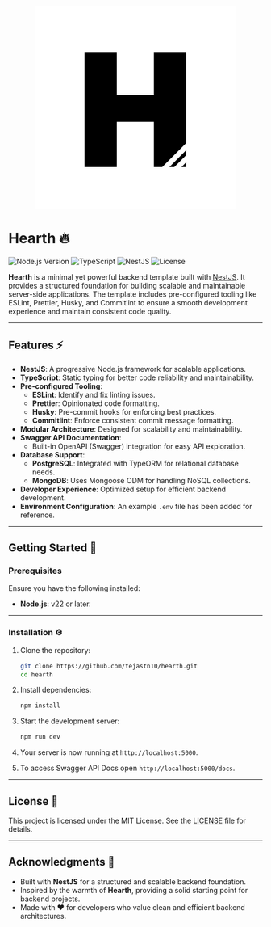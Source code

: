 <p align="center">
  <img src="logo.svg" alt="Logo">
</p>

# Hearth 🔥

![Node.js Version](https://img.shields.io/badge/Node.js-22%2B-339933?logo=nodedotjs&logoColor=white)
![TypeScript](https://img.shields.io/badge/TypeScript-5%2B-007ACC?logo=typescript&logoColor=white)
![NestJS](https://img.shields.io/badge/NestJS-11%2B-E0234E?logo=nestjs&logoColor=white)
![License](https://img.shields.io/badge/License-MIT-yellow?logo=open-source-initiative&logoColor=white)

**Hearth** is a minimal yet powerful backend template built with [NestJS](https://nestjs.com/). It provides a structured foundation for building scalable and maintainable server-side applications. The template includes pre-configured tooling like ESLint, Prettier, Husky, and Commitlint to ensure a smooth development experience and maintain consistent code quality.

---

## Features ⚡

- **NestJS**: A progressive Node.js framework for scalable applications.  
- **TypeScript**: Static typing for better code reliability and maintainability.  
- **Pre-configured Tooling**:  
  - **ESLint**: Identify and fix linting issues.  
  - **Prettier**: Opinionated code formatting.  
  - **Husky**: Pre-commit hooks for enforcing best practices.  
  - **Commitlint**: Enforce consistent commit message formatting.  
- **Modular Architecture**: Designed for scalability and maintainability.  
- **Swagger API Documentation**:  
  - Built-in OpenAPI (Swagger) integration for easy API exploration.
- **Database Support**:  
  - **PostgreSQL**: Integrated with TypeORM for relational database needs.  
  - **MongoDB**: Uses Mongoose ODM for handling NoSQL collections.  
- **Developer Experience**: Optimized setup for efficient backend development.  
- **Environment Configuration**: An example `.env` file has been added for reference.

---

## Getting Started 🚀

### Prerequisites

Ensure you have the following installed:

- **Node.js**: v22 or later.

---

### Installation ⚙️

1. Clone the repository:

   ```bash
   git clone https://github.com/tejastn10/hearth.git
   cd hearth
   ```

2. Install dependencies:

   ```bash
   npm install
   ```

3. Start the development server:

   ```bash
   npm run dev
   ```

4. Your server is now running at `http://localhost:5000`.
5. To access Swagger API Docs open `http://localhost:5000/docs`.

---

## License 📜

This project is licensed under the MIT License. See the [LICENSE](LICENSE.md) file for details.

---

## Acknowledgments 🙌

- Built with **NestJS** for a structured and scalable backend foundation.
- Inspired by the warmth of **Hearth**, providing a solid starting point for backend projects.
- Made with ❤️ for developers who value clean and efficient backend architectures.

